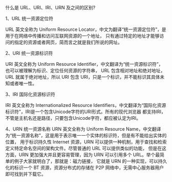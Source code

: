 什么是 URL、URI、IRI、URN 及之间的区别?

1、URL 统一资源定位符

URL 英文全称为 Uniform Resource Locator，中文为翻译“统一资源定位符”，是用于在网络中传播和访问互联网资源的一个地址，
只有通过特定的地址才能够访问的指定的资源或者网页，简而言之就是我们所说的网址。

2、URI 统一资源标识符

URI 英文全称为 Uniform Resource Identifier，中文翻译为“统一资源标识符”，也可以被理解为标识、定位任何资源的字符串，
URL 包含相对地址和绝对地址，URL 就属于绝对地址，所以 URI 包含 URI，只是一个标识，并不能标识其具体未知或者唯一性。

3、IRI 国际化资源标识符


IRI 英文全称为 Internationalized Resource Identifiers，中文翻译为“国际化资源标识符”，IRI是一个包含Unicode字符的URI形式。所有的现代浏览器
都支持IRI，不管是主机名还是路径，只要包含Unicode字符，都应被认定为IRI。

4、URN 统一资源名称
URN 英文全称为 Uniform Resource Name，中文翻译为“统一资源名称”，这是用于表示唯一一个实体的标识符，但是有不能给出实体的位置，
用于标识持久性 Internet 资源，URN 可以提供一种机制，用于查找和检索定义特定命名空间的架构文件。尽管普通的 URL 可以提供类似的功能，
但是在这方面，URN 更加强大并且更容易管理，因为 URN 可以引用多个 URL。举个最简单的例子大家就明白了，那就是：磁力链接，
它就是 URN 的一种实现，可以持久化的标识一个 BT 资源，资源分布式的存储在 P2P 网络中，无需中心服务器用户即可找到并下载它。

